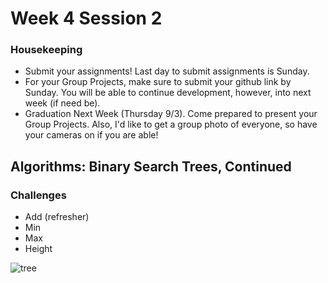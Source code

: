 # Week 4 Session 2

### Housekeeping
- Submit your assignments! Last day to submit assignments is Sunday.
- For your Group Projects, make sure to submit your github link by Sunday.  You will be able to continue development, however, into next week (if need be).
- Graduation Next Week (Thursday 9/3).  Come prepared to present your Group Projects.  Also, I'd like to get a group photo of everyone, so have your cameras on if you are able!

## Algorithms: Binary Search Trees, Continued

### Challenges
- Add (refresher)
- Min
- Max
- Height

![tree](https://media.geeksforgeeks.org/wp-content/uploads/shortestdistancebetweennodes.png)